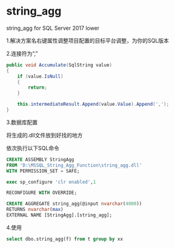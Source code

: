 # string_agg
 string_agg for SQL Server 2017 lower

1.解决方案名右键属性调整项目配置的目标平台调整，为你的SQL版本

2.连接符为“,”

```c#
public void Accumulate(SqlString value)
{
    if (value.IsNull)
    {
        return;
    }

    this.intermediateResult.Append(value.Value).Append(',');
}

```

3.数据库配置

将生成的.dll文件放到好找的地方

依次执行以下SQL命令

```sql
CREATE ASSEMBLY StringAgg 
FROM 'D:\MSSQL_String_Agg_Function\string_agg.dll'
WITH PERMISSION_SET = SAFE;

exec sp_configure 'clr enabled',1

RECONFIGURE WITH OVERRIDE;

CREATE AGGREGATE string_agg(@input nvarchar(4000))
RETURNS nvarchar(max)
EXTERNAL NAME [StringAgg].[string_agg];
```

4.使用

```sql
select dbo.string_agg(f) from t group by xx
```
